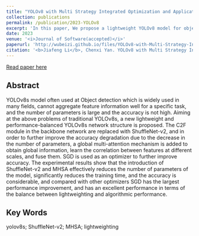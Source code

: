 ```yaml
---
title: "YOLOv8 with Multi Strategy Integrated Optimization and Application in Object Detection"
collection: publications
permalink: /publication/2023-YOLOv8
excerpt: 'In this paper, We propose a lightweight YOLOv8 model for object detection, which can balance detection accuracy.'
date: 2023
venue: '<i>Journal of Software(accepted)</i>'
paperurl: 'http://wubeizi.github.io/files/YOLOv8-with-Multi-Strategy-Integrated-Optimization-and-Application-in-Object-Detection.pdf'
citation: '<b>Jiafeng Li</b>, Chenxi Yan. YOLOv8 with Multi Strategy Integrated Optimization and Application in Object Detection. <i>Journal of Software(accepted)</i>'
---
```


[Read paper here](http://wubeizi.github.io/files/YOLOv8-with-Multi-Strategy-Integrated-Optimization-and-Application-in-Object-Detection.pdf)

Abstract
---
YOLOv8s model often used at Object detection which is widely used in many fields, cannot aggregate feature information well for a specific task, and the number of parameters is large and the accuracy is not high. Aiming at the above problems of traditional YOLOv8s, a new lightweight and performance-balanced YOLOv8s network structure is proposed. The C2F module in the backbone network are replaced with ShuffleNet-v2, and in order to further improve the accuracy degradation due to the decrease in the number of parameters, a global multi-attention mechanism is added to obtain global information, learn the correlation between features at different scales, and fuse them. SGD is used as an optimizer to further improve accuracy. The experimental results show that the introduction of ShuffleNet-v2 and MHSA effectively reduces the number of parameters of the model, significantly reduces the training time, and the accuracy is considerable, and compared with other optimizers SGD has the largest performance improvement, and has an excellent performance in terms of the balance between lightweighting and algorithmic performance.

Key Words
---
yolov8s; ShuffleNet-v2; MHSA; lightweighting